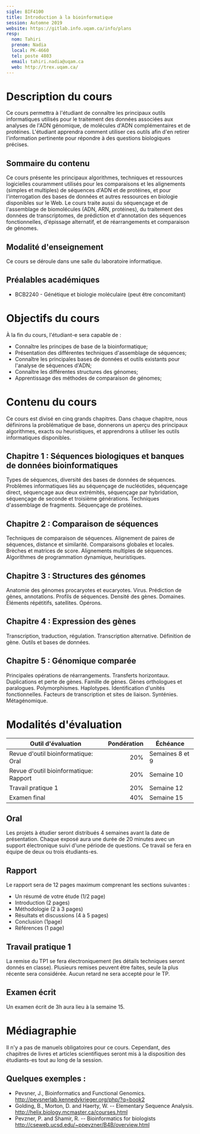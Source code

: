 ```yaml
---
sigle: BIF4100
title: Introduction à la bioinformatique
session: Automne 2019
website: https://gitlab.info.uqam.ca/info/plans
resp:
  nom: Tahiri
  prenom: Nadia
  local: PK-4660
  tel: poste 4803
  email: tahiri.nadia@uqam.ca
  web: http://trex.uqam.ca/
---
```


# Description du cours

Ce cours permettra à l'étudiant de connaître les principaux outils informatiques utilisés pour le traitement des données associées aux analyses de l'ADN génomique, de molécules d'ADN complémentaires et de protéines. L'étudiant apprendra comment utiliser ces outils afin d'en retirer l'information pertinente pour répondre à des questions biologiques précises.


## Sommaire du contenu

Ce cours présente les principaux algorithmes, techniques et ressources logicielles couramment utilisés pour les comparaisons et les alignements (simples et multiples) de séquences d'ADN et de protéines, et pour l'interrogation des bases de données et autres ressources en biologie disponibles sur le Web. Le cours traite aussi du séquençage et de l'assemblage de biomolécules (ADN, ARN, protéines), du traitement des données de transcriptomes, de prédiction et d'annotation des séquences fonctionnelles, d'épissage alternatif, et de réarrangements et comparaison de génomes.


## Modalité d'enseignement

Ce cours se déroule dans une salle du laboratoire informatique.

## Préalables académiques

- BCB2240 - Génétique et biologie moléculaire (peut être concomitant)


# Objectifs du cours

À la fin du cours, l'étudiant-e sera capable de :

- Connaître les principes de base de la bioinformatique;
- Présentation des différentes techniques d'assemblage de séquences;
- Connaître les principales bases de données et outils existants pour l'analyse de séquences d'ADN;
- Connaître les différentes structures des génomes;
- Apprentissage des méthodes de comparaison de génomes;


# Contenu du cours

Ce cours est divisé en cinq grands chapitres. Dans chaque chapitre, nous définirons la problématique de base, donnerons un
aperçu des principaux algorithmes, exacts ou heuristiques, et apprendrons à utiliser les outils informatiques disponibles.

## Chapitre 1 : Séquences biologiques et banques de données bioinformatiques
Types de séquences, diversité des bases de données de séquences. Problèmes informatiques liés au séquençage de
nucléotides, séquençage direct, séquençage aux deux extrémités, séquençage par hybridation, séquençage de seconde et
troisième générations. Techniques d'assemblage de fragments. Séquençage de protéines.

## Chapitre 2 : Comparaison de séquences
Techniques de comparaison de séquences. Alignement de paires de séquences, distance et similarité. Comparaisons globales
et locales. Brèches et matrices de score. Alignements multiples de séquences. Algorithmes de programmation dynamique,
heuristiques.

## Chapitre 3 : Structures des génomes
Anatomie des génomes procaryotes et eucaryotes. Virus. Prédiction de gènes, annotations. Profils de séquences. Densité des
gènes. Domaines. Éléments répétitifs, satellites. Opérons.

## Chapitre 4 : Expression des gènes
Transcription, traduction, régulation. Transcription alternative. Définition de gène. Outils et bases de données.

## Chapitre 5 : Génomique comparée
Principales opérations de réarrangements.
Transferts horizontaux. Duplications et perte de gènes. Famille de gènes. Gènes orthologues et paralogues. Polymorphismes.
Haplotypes. Identification d'unités fonctionnelles. Facteurs de transcription et sites de liaison. Synténies. Métagénomique.


# Modalités d'évaluation


Outil d'évaluation | Pondération | Échéance
------------------ | ----------: | --------
Revue d'outil bioinformatique: Oral |    20% | Semaines 8 et 9
Revue d'outil bioinformatique: Rapport   |          20% | Semaine 10
Travail pratique 1 |         20% | Semaine 12
Examen final       |         40% | Semaine 15

## Oral
Les projets à étudier seront distribués 4 semaines avant la date de présentation. Chaque exposé aura une durée de 20 minutes avec un
support électronique suivi d'une période de questions. Ce travail se fera en équipe de deux ou trois étudiants-es.

## Rapport
Le rapport sera de 12 pages maximum comprenant les sections suivantes :
- Un résumé de votre étude (1/2 page)
- Introduction (2 pages)
- Méthodologie (2 à 3 pages)
- Résultats et discussions (4 à 5 pages)
- Conclusion (1page)
- Références (1 page)

## Travail pratique 1
La remise du TP1 se fera électroniquement (les détails techniques seront donnés en classe).
Plusieurs remises peuvent être faites, seule la plus récente sera considérée.
Aucun retard ne sera accepté pour le TP.

## Examen écrit
Un examen écrit de 3h aura lieu à la semaine 15.


# Médiagraphie

Il n'y a pas de manuels obligatoires pour ce cours. Cependant, des chapitres de livres et articles scientifiques seront mis à
la disposition des étudiants-es tout au long de la session.

## Quelques exemples :

- Pevsner, J., Bioinformatics and Functional Genomics. http://pevsnerlab.kennedykrieger.org/php/?q=book2
- Golding, B., Morton, D. and Haerty, W. -- Elementary Sequence Analysis. http://helix.biology.mcmaster.ca/courses.html
- Pevzner, P. and Shamir, R. -- Bioinformatics for biologists http://cseweb.ucsd.edu/~ppevzner/B4B/overview.html
